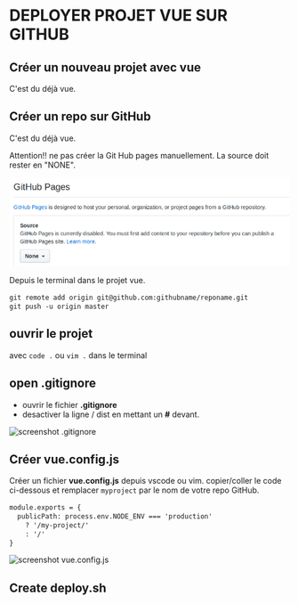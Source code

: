 # DEPLOYER PROJET VUE SUR GITHUB


## Créer un nouveau projet avec vue

C'est du déjà vue.

## Créer un repo sur GitHub

C'est du déjà vue.

Attention!! ne pas créer la Git Hub pages manuellement. La source doit rester en "NONE".

![GitHub Pages](https://github.com/melou-dev/cheatsheet/blob/master/vue/images/github-pages.png)

Depuis le terminal dans le projet vue.
```
git remote add origin git@github.com:githubname/reponame.git
git push -u origin master
```

## ouvrir le projet

avec `code .` ou `vim .` dans le terminal


## open .gitignore

* ouvrir le fichier **.gitignore**
* desactiver la ligne / dist en mettant un **#** devant.

![screenshot .gitignore](https://github.com/melou-dev/cheatsheet/commit/41c521243cf054438339a9a81ea0b07738e41e1b)


## Créer vue.config.js

Créer un fichier **vue.config.js** depuis vscode ou vim.
copier/coller le code ci-dessous et remplacer `myproject` par le nom de votre repo GitHub.

```
module.exports = {
  publicPath: process.env.NODE_ENV === 'production'
    ? '/my-project/'
    : '/'
}
```

![screenshot vue.config.js](https://github.com/melou-dev/cheatsheet/commit/23839ee62e3d6c666d53ce66bb033d070c183dfe)


## Create deploy.sh




